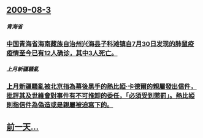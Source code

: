 ## [2009-08-3](/zh/news/2009/08/3/index.md)

##### 青海省
### [ 中国青海省海南藏族自治州兴海县子科滩镇自7月30日发现的肺鼠疫疫情至今已有12人确诊，其中3人死亡。](/zh/news/2009/08/3/中国青海省海南藏族自治州兴海县子科滩镇自7月30日发现的肺鼠疫疫情至今已有12人确诊-其中3人死亡.md)
##### 上月新疆騷亂
### [ 上月新疆騷亂被北京指為幕後黑手的熱比婭·卡德爾的親屬發出信件，批評其及世維會對事件有不可推卸的委任，「必須受到懲罰」。熱比婭則指信件為偽造或是親屬被迫寫下的。](/zh/news/2009/08/3/上月新疆騷亂被北京指為幕後黑手的熱比婭-卡德爾的親屬發出信件-批評其及世維會對事件有不可推卸的委任-必須受到懲罰.md)
## [前一天...](/zh/news/2009/08/2/index.md)

